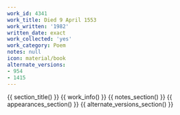 ```yaml
---
work_id: 4341
work_title: Died 9 April 1553
work_written: '1982'
written_date: exact
work_collected: 'yes'
work_category: Poem
notes: null
icon: material/book
alternate_versions:
- 954
- 1415
---
```


{{ section_title() }}
{{ work_info() }}
{{ notes_section() }}
{{ appearances_section() }}
{{ alternate_versions_section() }}